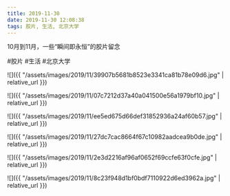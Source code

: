 ```yaml
---
title: 2019-11-30
date: 2019-11-30 12:08:38
tags: 胶片, 生活, 北京大学
---
```


<p>10月到11月，一些“瞬间即永恒”的胶片留念</p>

#胶片 #生活 #北京大学

![]({{ "/assets/images/2019/11/39907b5681b8523e3341ca81b78e09d6.jpg" | relative_url }})

![]({{ "/assets/images/2019/11/07c7212d37a40a041500e56a1979bf10.jpg" | relative_url }})

![]({{ "/assets/images/2019/11/ee5ed675d66def31852936a24af60b57.jpg" | relative_url }})

![]({{ "/assets/images/2019/11/27dc7cac8664f67c10982aadcea9b0de.jpg" | relative_url }})

![]({{ "/assets/images/2019/11/2e3d2216af96af0652f69ccfe63f0cfe.jpg" | relative_url }})

![]({{ "/assets/images/2019/11/8c23f948d1bf0bdf7110922d6ed3962a.jpg" | relative_url }})
